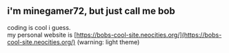 ## i'm minegamer72, but just call me bob
coding is cool i guess. <br>
my personal website is [https://bobs-cool-site.neocities.org/](https://bobs-cool-site.neocities.org/) (warning: light theme)

<!--
**minegamer72/minegamer72** is a ✨ _special_ ✨ repository because its `README.md` (this file) appears on your GitHub profile.

Here are some ideas to get you started:

- 🔭 I’m currently working on ...
- 🌱 I’m currently learning ...
- 👯 I’m looking to collaborate on ...
- 🤔 I’m looking for help with ...
- 💬 Ask me about ...
- 📫 How to reach me: ...
- 😄 Pronouns: ...
- ⚡ Fun fact: ...
-->
